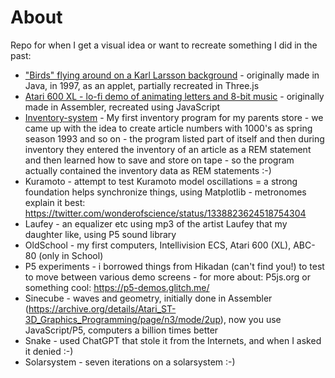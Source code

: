 # About

Repo for when I get a visual idea or want to recreate something I did in the past:

- ["Birds" flying around on a Karl Larsson background](/boids-karl-larsson/index.html) - originally made in Java, in 1997, as an applet, partially recreated in Three.js
- [Atari 600 XL - lo-fi demo of animating letters and 8-bit music](/demo-atari600xl/600xl-visual-art-rev5.html) - originally made in Assembler, recreated using JavaScript
- [Inventory-system](/inventory-system/inventory.bas) - My first inventory program for my parents store - we came up with the idea to create article numbers with 1000's as spring season 1993 and so on - the program listed part of itself and then during inventory they entered the inventory of an article as a REM statement and then learned how to save and store on tape - so the program actually contained the inventory data as REM statements :-)
- Kuramoto - attempt to test Kuramoto model oscillations = a strong foundation helps synchronize things, using Matplotlib - metronomes explain it best: https://twitter.com/wonderofscience/status/1338823624518754304
- Laufey - an equalizer etc using mp3 of the artist Laufey that my daughter like, using P5 sound library
- OldSchool - my first computers, Intellivision ECS, Atari 600 (XL), ABC-80 (only in School)
- P5 experiments - i borrowed things from Hikadan (can't find you!) to test to move between various demo screens - for more about: P5js.org or something cool: https://p5-demos.glitch.me/
- Sinecube - waves and geometry, initially done in Assembler (https://archive.org/details/Atari_ST-3D_Graphics_Programming/page/n3/mode/2up), now you use JavaScript/P5, computers a billion times better
- Snake - used ChatGPT that stole it from the Internets, and when I asked it denied :-)
- Solarsystem - seven iterations on a solarsystem :-)


